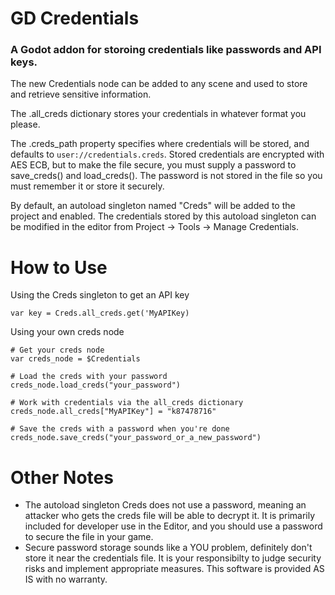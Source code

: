 # GD Credentials
### A Godot addon for storoing credentials like passwords and API keys.

The new Credentials node can be added to any scene and used to store and retrieve sensitive information.

The .all_creds dictionary stores your credentials in whatever format you please. 

The .creds_path property specifies where credentials will be stored, and defaults to `user://credentials.creds`. Stored credentials are encrypted with AES ECB, but to make the file secure, you must supply a password to save_creds() and load_creds(). The password is not stored in the file so you must remember it or store it securely.

By default, an autoload singleton named "Creds" will be added to the project and enabled. The credentials stored by this autoload singleton can be modified in the editor from Project -> Tools -> Manage Credentials.

# How to Use

Using the Creds singleton to get an API key
```gdscript
var key = Creds.all_creds.get('MyAPIKey)
```

Using your own creds node
```gdscript
# Get your creds node
var creds_node = $Credentials

# Load the creds with your password
creds_node.load_creds("your_password")

# Work with credentials via the all_creds dictionary
creds_node.all_creds["MyAPIKey"] = "k87478716"

# Save the creds with a password when you're done
creds_node.save_creds("your_password_or_a_new_password")
```

# Other Notes
- The autoload singleton Creds does not use a password, meaning an attacker who gets the creds file will be able to decrypt it. It is primarily included for developer use in the Editor, and you should use a password to secure the file in your game.
- Secure password storage sounds like a YOU problem, definitely don't store it near the credentials file. It is your responsibilty to judge security risks and implement appropriate measures. This software is provided AS IS with no warranty.
